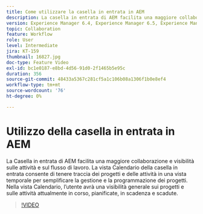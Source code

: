 ```yaml
---
title: Come utilizzare la casella in entrata in AEM
description: La casella in entrata di AEM facilita una maggiore collaborazione e visibilità sulle attività e sul flusso di lavoro.
version: Experience Manager 6.4, Experience Manager 6.5, Experience Manager as a Cloud Service
topic: Collaboration
feature: Workflow
role: User
level: Intermediate
jira: KT-159
thumbnail: 16827.jpg
doc-type: Feature Video
exl-id: bc1e0187-e8bd-4d56-91d0-2f1465b5e95c
duration: 356
source-git-commit: 48433a5367c281cf5a1c106b08a1306f1b0e8ef4
workflow-type: tm+mt
source-wordcount: '76'
ht-degree: 0%

---
```


# Utilizzo della casella in entrata in AEM

La Casella in entrata di AEM facilita una maggiore collaborazione e visibilità sulle attività e sul flusso di lavoro. La vista Calendario della casella in entrata consente di tenere traccia dei progetti e delle attività in una vista temporale per semplificare la gestione e la programmazione dei progetti. Nella vista Calendario, l’utente avrà una visibilità generale sui progetti e sulle attività attualmente in corso, pianificate, in scadenza e scadute.

>[!VIDEO](https://video.tv.adobe.com/v/3410098?quality=12&learn=on&captions=ita)
